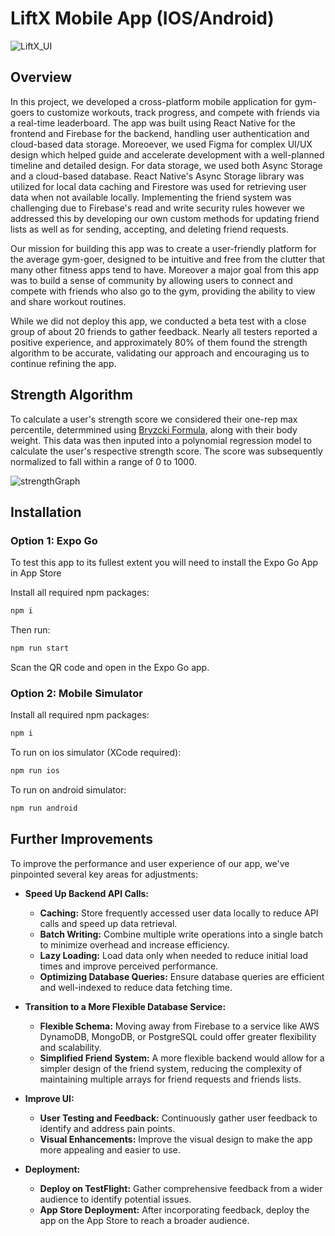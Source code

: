 # LiftX Mobile App (IOS/Android)

![LiftX_UI](https://github.com/user-attachments/assets/7853722e-fc37-4dd3-893c-3b5df34b2093)

## Overview

In this project, we developed a cross-platform mobile application for gym-goers to customize workouts, track progress, and compete with friends via a real-time leaderboard. The app was built using React Native for the frontend and Firebase for the backend, handling user authentication and cloud-based data storage. Moreoever, we used Figma for complex UI/UX design which helped guide and accelerate development with a well-planned timeline and detailed design. For data storage, we used both Async Storage and a cloud-based database. React Native's Async Storage library was utilized for local data caching and Firestore was used for retrieving user data when not available locally. Implementing the friend system was challenging due to Firebase's read and write security rules however we addressed this by developing our own custom methods for updating friend lists as well as for sending, accepting, and deleting friend requests.

Our mission for building this app was to create a user-friendly platform for the average gym-goer, designed to be intuitive and free from the clutter that many other fitness apps tend to have. Moreover a major goal from this app was to build a sense of community by allowing users to connect and compete with friends who also go to the gym, providing the ability to view and share workout routines.

While we did not deploy this app, we conducted a beta test with a close group of about 20 friends to gather feedback. Nearly all testers reported a positive experience, and approximately 80% of them found the strength algorithm to be accurate, validating our approach and encouraging us to continue refining the app.

## Strength Algorithm
To calculate a user's strength score we considered their one-rep max percentile, determmined using [Bryzcki Formula](https://www.vcalc.com/wiki/brzycki), along with their body weight. This data was then inputed into a polynomial regression model to calculate the user's respective strength score. The score was subsequently normalized to fall within a range of 0 to 1000.

![strengthGraph](https://github.com/user-attachments/assets/5e3ab2cd-6ba4-4dfb-95b2-93aaa54754fe)

## Installation

### Option 1: Expo Go
To test this app to its fullest extent you will need to install the Expo Go App in App Store

Install all required npm packages:
```sh
npm i
```
Then run:
```sh
npm run start
```
Scan the QR code and open in the Expo Go app.

### Option 2: Mobile Simulator
Install all required npm packages:
```sh
npm i
```
To run on ios simulator (XCode required):
```sh
npm run ios
```
To run on android simulator:
```sh
npm run android
```

## Further Improvements

To improve the performance and user experience of our app, we've pinpointed several key areas for adjustments:

- **Speed Up Backend API Calls:**
  - **Caching:** Store frequently accessed user data locally to reduce API calls and speed up data retrieval.
  - **Batch Writing:** Combine multiple write operations into a single batch to minimize overhead and increase efficiency.
  - **Lazy Loading:** Load data only when needed to reduce initial load times and improve perceived performance.
  - **Optimizing Database Queries:** Ensure database queries are efficient and well-indexed to reduce data fetching time.
 
- **Transition to a More Flexible Database Service:**
  - **Flexible Schema:** Moving away from Firebase to a service like AWS DynamoDB, MongoDB, or PostgreSQL could offer greater flexibility and scalability.
  - **Simplified Friend System:** A more flexible backend would allow for a simpler design of the friend system, reducing the complexity of maintaining multiple arrays for friend requests and friends lists.
  
- **Improve UI:**
  - **User Testing and Feedback:** Continuously gather user feedback to identify and address pain points.
  - **Visual Enhancements:** Improve the visual design to make the app more appealing and easier to use.

- **Deployment:**
  - **Deploy on TestFlight:** Gather comprehensive feedback from a wider audience to identify potential issues.
  - **App Store Deployment:** After incorporating feedback, deploy the app on the App Store to reach a broader audience.
 
    
